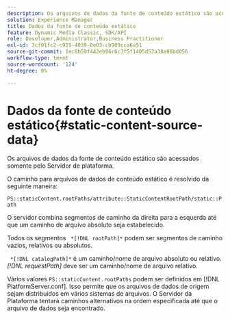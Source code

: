 ```yaml
---
description: Os arquivos de dados da fonte de conteúdo estático são acessados somente pelo Servidor de plataforma.
solution: Experience Manager
title: Dados da fonte de conteúdo estático
feature: Dynamic Media Classic, SDK/API
role: Developer,Administrator,Business Practitioner
exl-id: 3cf01fc2-c925-4039-8e03-cb909cca6a51
source-git-commit: 1ec8b59f442eb96c6c3f5f1405d57a38a86bd056
workflow-type: tm+mt
source-wordcount: '124'
ht-degree: 0%

---
```


# Dados da fonte de conteúdo estático{#static-content-source-data}

Os arquivos de dados da fonte de conteúdo estático são acessados somente pelo Servidor de plataforma.

O caminho para arquivos de dados de conteúdo estático é resolvido da seguinte maneira:

`PS::staticContent.rootPaths/attribute::StaticContentRootPath/static::Path`

O servidor combina segmentos de caminho da direita para a esquerda até que um caminho de arquivo absoluto seja estabelecido.

Todos os segmentos ` *[!DNL rootPath]*` podem ser segmentos de caminho vazios, relativos ou absolutos.

` *[!DNL catalogPath]*` é um caminho/nome de arquivo absoluto ou relativo. *[!DNL requestPath]* deve ser um caminho/nome de arquivo relativo.

Vários valores `PS::staticContent.rootPaths` podem ser definidos em [!DNL PlatformServer.conf]. Isso permite que os arquivos de dados de origem sejam distribuídos em vários sistemas de arquivos. O Servidor da Plataforma tentará caminhos alternativos na ordem especificada até que o arquivo de dados seja encontrado.
